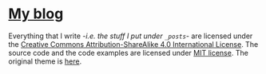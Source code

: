 # [My blog](https://migsalazar.mx)

Everything that I write *-i.e. the stuff I put under `_posts`-* are licensed under the [Creative Commons Attribution-ShareAlike 4.0 International License](http://creativecommons.org/licenses/by-sa/4.0/). The source code and the code examples are licensed under [MIT license](https://opensource.org/licenses/MIT). The original theme is [here](https://github.com/P0WEX/Gesko).
